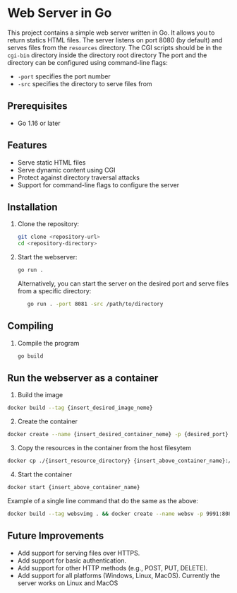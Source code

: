 # Web Server in Go

This project contains a simple web server written in Go. It allows you to return statics HTML files.
The server listens on port 8080 (by default) and serves files from the `resources` directory. The CGI scripts should be in the `cgi-bin` directory inside the directory root directory
The port and the directory can be configured using command-line flags:
- `-port` specifies the port number
- `-src` specifies the directory to serve files from

## Prerequisites

- Go 1.16 or later

## Features
- Serve static HTML files
- Serve dynamic content using CGI
- Protect against directory traversal attacks
- Support for command-line flags to configure the server

## Installation

1. Clone the repository:
   ```sh
   git clone <repository-url>
   cd <repository-directory>
   ```
2. Start the webserver:
   ```sh
   go run .
   ```
   Alternatively, you can start the server on the desired port and serve files from a specific directory:
   ```sh
      go run . -port 8081 -src /path/to/directory
   ```
## Compiling
1. Compile the program
   ```sh
   go build
   ```

## Run the webserver as a container
1. Build the image
```sh
docker build --tag {insert_desired_image_neme}
```
2. Create the container
```sh
docker create --name {insert_desired_container_neme} -p {desired_port}:8080 {insert_above_image_name}
```
3. Copy the resources in the container from the host filesytem
```sh
docker cp ./{insert_resource_directory} {insert_above_container_name}:/app
```
4. Start the container
```sh
docker start {insert_above_container_name}
```
Example of a single line command that do the same as the above:
```sh
docker build --tag websvimg . && docker create --name websv -p 9991:8080 websvimg && docker cp ./resources websv:/app && docker start websv
```

## Future Improvements
 - Add support for serving files over HTTPS.
 - Add support for basic authentication.
 - Add support for other HTTP methods (e.g., POST, PUT, DELETE).
 - Add support for all platforms (Windows, Linux, MacOS). Currently the server works on Linux and MacOS